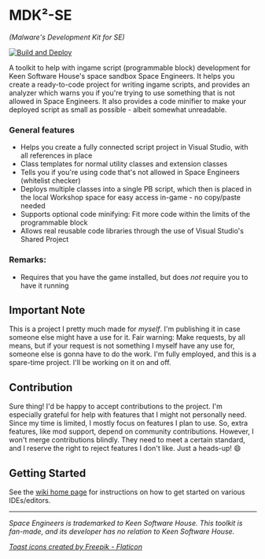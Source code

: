 # MDK²-SE
_(Malware's Development Kit for SE)_

[![Build and Deploy](https://github.com/malware-dev/mdk2/actions/workflows/dotnet.yml/badge.svg?branch=main)](https://github.com/malware-dev/mdk2/actions/workflows/dotnet.yml)

A toolkit to help with ingame script (programmable block) development for Keen Software House's space sandbox Space Engineers. It helps you create a ready-to-code project for writing ingame scripts, and provides an analyzer which warns you if you're trying to use something that is not allowed in Space Engineers. It also provides a code minifier to make your deployed script as small as possible - albeit somewhat unreadable.

### General features
* Helps you create a fully connected script project in Visual Studio, with all references in place
* Class templates for normal utility classes and extension classes
* Tells you if you're using code that's not allowed in Space Engineers (whitelist checker)
* Deploys multiple classes into a single PB script, which then is placed in the local Workshop space for easy access in-game - no copy/paste needed
* Supports optional code minifying: Fit more code within the limits of the programmable block
* Allows real reusable code libraries through the use of Visual Studio's Shared Project

### Remarks:
* Requires that you have the game installed, but does _not_ require you to have it running

## Important Note
This is a project I pretty much made for _myself_. I'm publishing it in case someone else might have a use for it. Fair warning: Make requests, by all means, but if your request is not something I myself have any use for, someone else is gonna have to do the work. I'm fully employed, and this is a spare-time project. I'll be working on it on and off.

## Contribution
Sure thing! I'd be happy to accept contributions to the project. I'm especially grateful for help with features that I might not personally need. Since my time is limited, I mostly focus on features I plan to use. So, extra features, like mod support, depend on community contributions. However, I won't merge contributions blindly. They need to meet a certain standard, and I reserve the right to reject features I don't like. Just a heads-up! 😄

## Getting Started
See the [wiki home page](https://github.com/malforge/mdk2/wiki) for instructions on how to get started on various IDEs/editors.

- - -

_Space Engineers is trademarked to Keen Software House. This toolkit is fan-made, and its developer has no relation to Keen Software House._

_<a href="https://www.flaticon.com/free-icons/toast" title="toast icons">Toast icons created by Freepik - Flaticon</a>_
